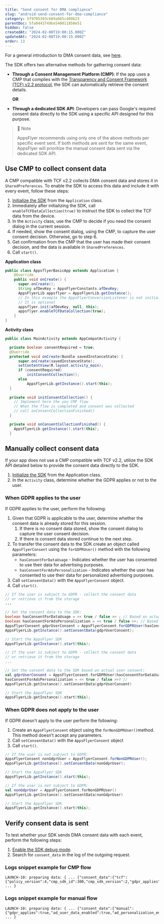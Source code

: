 ```yaml
---
title: "Send consent for DMA compliance"
slug: "android-send-consent-for-dma-compliance"
category: 5f9705393c689a065c409b23
parentDoc: 5fa0443749be540011850e51
hidden: false
createdAt: "2024-02-08T19:00:15.000Z"
updatedAt: "2024-02-08T19:00:15.000Z"
order: 13
---
```


For a general introduction to DMA consent data, see [here](https://dev.appsflyer.com/hc/docs/send-consent-for-dma-compliance).

The SDK offers two alternative methods for gathering consent data:

- **Through a Consent Management Platform (CMP)**: If the app uses a CMP that complies with the [Transparency and Consent Framework (TCF) v2.2 protocol](https://iabeurope.eu/tcf-supporting-resources/), the SDK can automatically retrieve the consent details. 

    **OR**

- **Through a dedicated SDK API**: Developers can pass Google's required consent data directly to the SDK using a specific API designed for this purpose.
  
> 📘 Note
> 
> AppsFlyer recommends using only one of the above methods per specific event sent. If both methods are sent for the same event, AppsFlyer will prioritize the manual consent data sent via the dedicated SDK API.

## Use CMP to collect consent data

A CMP compatible with TCF v2.2 collects DMA consent data and stores it in `SharedPreferences`. To enable the SDK to access this data and include it with every event, follow these steps:

1. [Initialize the SDK](https://dev.appsflyer.com/hc/docs/android-sdk-reference-appsflyerlib#init) from the `Application` class. 
2. Immediately after initializing the SDK, call `enableTCFDataCollection(true)`  to instruct the SDK to collect the TCF data from the device. 
3. In the `Activity` class, use the CMP to decide if you need the consent dialog in the current session. 
4. If needed, show the consent dialog, using the CMP,  to capture the user consent decision. Otherwise, go to step 6. 
5. Get confirmation from the CMP that the user has made their consent decision, and the data is available in `SharedPreferences`. 
6. Call `start()`.

**Application class**

```java
public class AppsflyerBasicApp extends Application {
    @Override
    public void onCreate() {
      super.onCreate();
      String afDevKey = AppsFlyerConstants.afDevKey;
      AppsFlyerLib appsflyer = AppsFlyerLib.getInstance();  
      // In this example the AppsFlyerConversionListener is not initialized.
      // It is optional
      appsflyer.init(afDevKey, null, this);
      appsflyer.enableTCFDataCollection(true);
    }
}	
```

**Activity class**

```java
public class MainActivity extends AppCompatActivity {

  private boolean consentRequired = true;
  @Override
  protected void onCreate(Bundle savedInstanceState) {
      super.onCreate(savedInstanceState);
      setContentView(R.layout.activity_main);
      if (consentRequired)
          initConsentCollection();
      else
          AppsFlyerLib.getInstance().start(this);
  }
  
  private void initConsentCollection() {
    // Implement here the you CMP flow
    // When the flow is completed and consent was collected 
    // call onConsentCollectionFinished()
  }

  private void onConsentCollectionFinished() {
    AppsFlyerLib.getInstance().start(this);
  }
```

## Manually collect consent data

If your app does not use a CMP compatible with TCF v2.2, utilize the SDK API detailed below to provide the consent data directly to the SDK.

1. [Initialize the SDK](https://dev.appsflyer.com/hc/docs/android-sdk-reference-appsflyerlib#init) from the Application class. 
2. In the `Activity` class, determine whether the GDPR applies or not to the user. 

### When GDPR applies to the user

If GDPR applies to the user, perform the following: 

1. Given that GDPR is applicable to the user, determine whether the consent data is already stored for this session.
   1. If there is no consent data stored, show the consent dialog to capture the user consent decision. 
   2. If there is consent data stored continue to the next step. 
2. To transfer the consent data to the SDK create an object called `AppsFlyerConsent` using the `forGDPRUser()` method with the following parameters:
   - `hasConsentForDataUsage` - Indicates whether the user has consented to use their data for advertising purposes.
   - `hasConsentForAdsPersonalization` - Indicates whether the user has consented to use their data for personalized advertising purposes.
3. Call `setConsentData()` with the `AppsFlyerConsent` object.
4. Call `start()`.   

```java
// If the user is subject to GDPR - collect the consent data
// or retrieve it from the storage
...

// Set the consent data to the SDK:
boolean hasConsentForDataUsage = << true / false >> ; // Based on actual user consent
boolean hasConsentForAdsPersonalization = << true / false >>; // Based on actual user consent
AppsFlyerConsent gdprUserConsent = AppsFlyerConsent.forGDPRUser(hasConsentForDataUsage, hasConsentForAdsPersonalization); 
AppsFlyerLib.getInstance().setConsentData(gdprUserConsent);

// Start the AppsFlyer SDK
AppsFlyerLib.getInstance().start(this);
```
```kotlin
// If the user is subject to GDPR - collect the consent data
// or retrieve it from the storage
...

// Set the consent data to the SDK based on actual user consent:
val gdprUserConsent = AppsFlyerConsent.forGDPRUser(hasConsentForDataUsage = << true / false >>, // Based on actual user consent
hasConsentForAdsPersonalization = << true / false >>) // 
AppsFlyerLib.getInstance().setConsentData(gdprUserConsent)

// Start the AppsFlyer SDK
AppsFlyerLib.getInstance().start(this);
```

### When GDPR does not apply to the user

If GDPR doesn’t apply to the user perform the following:

1. Create an `AppsFlyerConsent` object using the `forNonGDPRUser()`method. This method doesn’t accept any parameters.
2. Call `setConsentData()` with the `AppsFlyerConsent` object
3. Call `start()`.  

```java
// If the user is not subject to GDPR:
AppsFlyerConsent nonGdprUser = AppsFlyerConsent.forNonGDPRUser(); 
AppsFlyerLib.getInstance().setConsentData(nonGdprUser);

// Start the AppsFlyer SDK
AppsFlyerLib.getInstance().start(this);
```
```kotlin
// If the user is not subject to GDPR:
val nonGdprUser = AppsFlyerConsent.forNonGDPRUser() 
AppsFlyerLib.getInstance().setConsentData(nonGdprUser)

// Start the AppsFlyer SDK
AppsFlyerLib.getInstance().start(this);
```

## Verify consent data is sent

To test whether your SDK sends DMA consent data with each event, perform the following steps:

1. [Enable the SDK debug mode](https://dev.appsflyer.com/hc/docs/integrate-android-sdk#enabling-debug-mode).
2. Search for `consent_data` in the log of the outgoing request.

### Logs snippet example for CMP flow

```
LAUNCH-10: preparing data: { ... {"consent_data":{"tcf":{"policy_version":4,"cmp_sdk_id":300,"cmp_sdk_version":2,"gdpr_applies":1,"tcstring":"XXXXXXXX"}}} ... }
```

### Logs snippet example for manual flow

```
LAUNCH-10: preparing data: { ... {"consent_data":{"manual":{"gdpr_applies":true,"ad_user_data_enabled":true,"ad_personalization_enabled":true}}} ... }
```